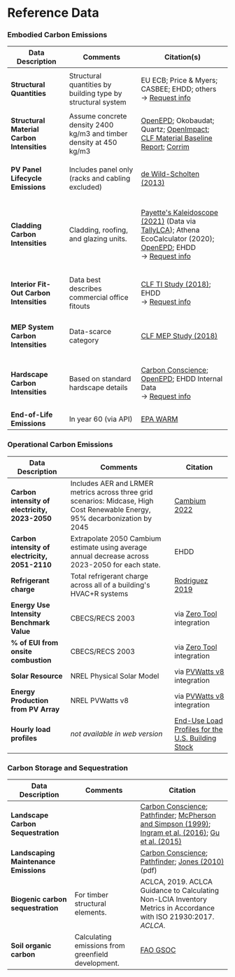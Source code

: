 # Reference Data

### Embodied Carbon Emissions

| Data Description                                                          | Comments                                                           | Citation(s)                                                                                                                                                                                                                                                                                                                                                         |
| ------------------------------------------------------------------------- | ------------------------------------------------------------------ | ------------------------------------------------------------------------------------------------------------------------------------------------------------------------------------------------------------------------------------------------------------------------------------------------------------------------------------------------------------------- |
| **Structural Quantities**                                                 | Structural quantities by building type by structural system        | <p>EU ECB; Price &#x26; Myers; CASBEE; EHDD; others<br>→ <a href="mailto:epic@ehdd.com?Subject=Data">Request info</a></p>                                                                                                                                                                                                                                           |
| **Structural Material Carbon Intensities**                                | Assume concrete density 2400 kg/m3 and timber density at 450 kg/m3 | [OpenEPD](https://www.buildingtransparency.org/programs/openepd/); Okobaudat; Quartz; [OpenImpact](https://www.buildingtransparency.org/programs/openimpact/); [CLF Material Baseline Report](https://carbonleadershipforum.org/2021-material-baseline-report/); [Corrim](https://corrim.org/lcas-on-wood-products-library/)                                        |
| **PV Panel Lifecycle Emissions**                                          | <p>Includes panel only<br>(racks and cabling excluded)</p>         | [de Wild-Scholten (2013)](https://doi.org/10.1016/j.solmat.2013.08.037)                                                                                                                                                                                                                                                                                             |
| **Cladding Carbon Intensities**                                           | Cladding, roofing, and glazing units.                              | <p><a href="https://www.payette.com/kaleidoscope/">Payette's Kaleidoscope (2021)</a> (Data via <a href="https://www.buildingtransparency.org/tally/tally-lca/">TallyLCA</a>); Athena EcoCalculator (2020); <a href="https://www.buildingtransparency.org/programs/openepd/">OpenEPD</a>; EHDD<br>→ <a href="mailto:epic@ehdd.com?Subject=Data">Request info</a></p> |
|                                                                           |                                                                    |                                                                                                                                                                                                                                                                                                                                                                     |
| **Interior Fit-Out Carbon Intensities**                                   | Data best describes commercial office fitouts                      | <p><a href="https://carbonleadershipforum.org/office-buildings-lca/">CLF TI Study (2018)</a>; EHDD<br>→ <a href="mailto:epic@ehdd.com?Subject=Data">Request info</a></p>                                                                                                                                                                                            |
| <p><strong>MEP System</strong><br><strong>Carbon Intensities</strong></p> | Data-scarce category                                               | [CLF MEP Study (2018)](https://carbonleadershipforum.org/office-buildings-lca/)                                                                                                                                                                                                                                                                                     |
| <p><strong>Hardscape</strong><br><strong>Carbon Intensities</strong></p>  | Based on standard hardscape details                                | <p><a href="https://carbon-conscience.web.app/">Carbon Conscience</a>; <a href="https://www.buildingtransparency.org/programs/openepd/">OpenEPD</a>; EHDD Internal Data<br>→ <a href="mailto:epic@ehdd.com?Subject=Data">Request info</a></p>                                                                                                                       |
| **End-of-Life Emissions**                                                 | In year 60 (via API)                                               | [EPA WARM](https://www.epa.gov/warm)                                                                                                                                                                                                                                                                                                                                |

### Operational Carbon Emissions

| Data Description                               | Comments                                                                                                                     | Citation                                                                              |
| ---------------------------------------------- | ---------------------------------------------------------------------------------------------------------------------------- | ------------------------------------------------------------------------------------- |
| **Carbon intensity of electricity, 2023-2050** | Includes AER and LRMER metrics across three grid scenarios: Midcase, High Cost Renewable Energy, 95% decarbonization by 2045 | [Cambium 2022](https://www.nrel.gov/analysis/cambium.html)                            |
| **Carbon intensity of electricity, 2051-2110** | Extrapolate 2050 Cambium estimate using average annual decrease across 2023-2050 for each state.                             | EHDD                                                                                  |
| **Refrigerant charge**                         | Total refrigerant charge across all of a building's HVAC+R systems                                                           | [Rodriguez 2019](https://digital.lib.washington.edu/researchworks/handle/1773/44736)  |
| **Energy Use Intensity Benchmark Value**       | CBECS/RECS 2003                                                                                                              | via [Zero Tool](https://zerotool.org/zerotool/) integration                           |
| **% of EUI from onsite combustion**            | CBECS/RECS 2003                                                                                                              | via [Zero Tool](https://zerotool.org/zerotool/) integration                           |
| **Solar Resource**                             | NREL Physical Solar Model                                                                                                    | via [PVWatts v8](https://pvwatts.nrel.gov/version\_8.php) integration                 |
| **Energy Production from PV Array**            | NREL PVWatts v8                                                                                                              | via [PVWatts v8](https://pvwatts.nrel.gov/version\_8.php) integration                 |
| **Hourly load profiles**                       | _not available in web version_                                                                                               | [End-Use Load Profiles for the U.S. Building Stock](https://doi.org/10.25984/1876417) |

### Carbon Storage and Sequestration

| Data Description                      | Comments                                           | Citation                                                                                                                                                                                                                                                                                                                                               |
| ------------------------------------- | -------------------------------------------------- | ------------------------------------------------------------------------------------------------------------------------------------------------------------------------------------------------------------------------------------------------------------------------------------------------------------------------------------------------------ |
| **Landscape Carbon Sequestration**    |                                                    | [Carbon Conscience](https://carbon-conscience.web.app/); [Pathfinder](http://climatepositivedesign.com/); [McPherson and Simpson (1999)](https://www.fs.usda.gov/research/treesearch/6779); [Ingram et al. (2016)](https://doi.org/10.21273/HORTSCI.51.8.989); [Gu et al. (2015)](https://www.sciencedirect.com/science/article/pii/S0301479715000092) |
| **Landscaping Maintenance Emissions** |                                                    | [Carbon Conscience](https://carbon-conscience.web.app/); [Pathfinder](http://climatepositivedesign.com/); [Jones (2010)](https://buildgreen.ifas.ufl.edu/ppt/Handout\_Landscaping\_Carbon\_Footprint.pdf) (pdf)                                                                                                                                        |
| **Biogenic carbon sequestration**     | For timber structural elements.                    | ACLCA, 2019. ACLCA Guidance to Calculating Non-LCIA Inventory Metrics in Accordance with ISO 21930:2017. _ACLCA._                                                                                                                                                                                                                                      |
| **Soil organic carbon**               | Calculating emissions from greenfield development. | [FAO GSOC](https://www.fao.org/soils-portal/data-hub/soil-maps-and-databases/global-soil-organic-carbon-map-gsocmap/en/)                                                                                                                                                                                                                               |
